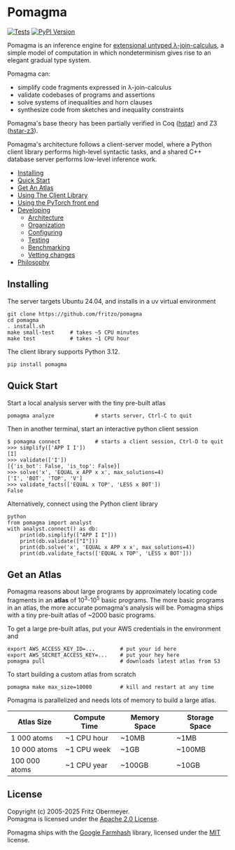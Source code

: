 # Pomagma

[![Tests](https://github.com/fritzo/pomagma/actions/workflows/test.yml/badge.svg)](https://github.com/fritzo/pomagma/actions/workflows/test.yml)
[![PyPI Version](https://badge.fury.io/py/pomagma.svg)](https://pypi.python.org/pypi/pomagma)

Pomagma is an inference engine for
[extensional untyped &lambda;-join-calculus](/doc/philosophy.md),
a simple model of computation in which nondeterminism gives rise to
an elegant gradual type system.

Pomagma can:

- simplify code fragments expressed in &lambda;-join-calculus
- validate codebases of programs and assertions
- solve systems of inequalities and horn clauses
- synthesize code from sketches and inequality constraints

Pomagma's base theory has been partially verified in Coq
([hstar](https://github.com/fritzo/hstar)) and Z3
([hstar-z3](https://github.com/fritzo/hstar-z3)).

Pomagma's architecture follows a client-server model,
where a Python client library performs high-level syntactic tasks,
and a shared C++ database server performs low-level inference work.

- [Installing](#installing)
- [Quick Start](#quick-start)
- [Get An Atlas](#get-an-atlas)
- [Using The Client Library](/doc/client.md)
- [Using the PyTorch front end](/src/torch/README.md)
- [Developing](/doc/README.md)
  - [Architecture](/doc/README.md#dataflow-architecture)
  - [Organization](/doc/README.md#file-organization)
  - [Configuring](/doc/README.md#configuring)
  - [Testing](/doc/README.md#testing)
  - [Benchmarking](/doc/README.md#benchmarking)
  - [Vetting changes](/doc/README.md#vetting-changes)
- [Philosophy](/doc/philosophy.md)

## Installing

The server targets Ubuntu 24.04, and installs in a uv virtual environment

    git clone https://github.com/fritzo/pomagma
    cd pomagma
    . install.sh
    make small-test     # takes ~5 CPU minutes
    make test           # takes ~1 CPU hour

The client library supports Python 3.12.

    pip install pomagma

## Quick Start

Start a local analysis server with the tiny pre-built atlas

    pomagma analyze             # starts server, Ctrl-C to quit

Then in another terminal, start an interactive python client session

    $ pomagma connect           # starts a client session, Ctrl-D to quit
    >>> simplify(['APP I I'])
    [I]
    >>> validate(['I'])
    [{'is_bot': False, 'is_top': False}]
    >>> solve('x', 'EQUAL x APP x x', max_solutions=4)
    ['I', 'BOT', 'TOP', 'V']
    >>> validate_facts(['EQUAL x TOP', 'LESS x BOT'])
    False

Alternatively, connect using the Python client library

    python
    from pomagma import analyst
    with analyst.connect() as db:
        print(db.simplify(["APP I I"]))
        print(db.validate(["I"]))
        print(db.solve('x', 'EQUAL x APP x x', max_solutions=4))
        print(db.validate_facts(['EQUAL x TOP', 'LESS x BOT']))

## Get an Atlas

Pomagma reasons about large programs by approximately locating code fragments
in an **atlas** of 10<sup>3</sup>-10<sup>5</sup> basic programs.
The more basic programs in an atlas,
the more accurate pomagma's analysis will be.
Pomagma ships with a tiny pre-built atlas of ~2000 basic programs.

To get a large pre-built atlas, put your AWS credentials in the environment and

    export AWS_ACCESS_KEY_ID=...        # put your id here
    export AWS_SECRET_ACCESS_KEY=...    # put your hey here
    pomagma pull                        # downloads latest atlas from S3

To start building a custom atlas from scratch

    pomagma make max_size=10000         # kill and restart at any time

Pomagma is parallelized and needs lots of memory to build a large atlas.

| Atlas Size    | Compute Time | Memory Space | Storage Space |
|---------------|--------------|--------------|---------------|
| 1 000 atoms   | ~1 CPU hour  | ~10MB        | ~1MB          |
| 10 000 atoms  | ~1 CPU week  | ~1GB         | ~100MB        |
| 100 000 atoms | ~1 CPU year  | ~100GB       | ~10GB         |

## License

Copyright (c) 2005-2025 Fritz Obermeyer.<br/>
Pomagma is licensed under the [Apache 2.0 License](/LICENSE).

Pomagma ships with the [Google Farmhash](https://github.com/google/farmhash)
library, licensed under the [MIT](/src/third_party/farmhash/COPYING) license.
